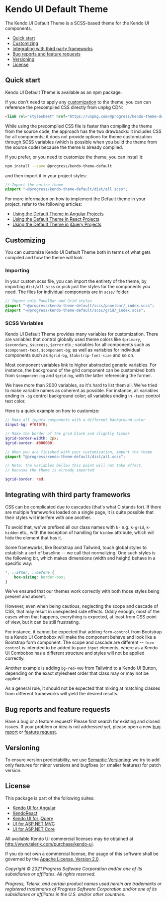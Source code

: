# Kendo UI Default Theme

The Kendo UI Default Theme is a SCSS-based theme for the Kendo UI components.

* [Quick start](#quick-start)
* [Customizing](#customizing)
* [Integrating with third party frameworks](#integrating-with-third-party-frameworks)
* [Bug reports and feature requests](#bug-reports-and-feature-requests)
* [Versioning](#versioning)
* [License](#license)

## Quick start

Kendo UI Default Theme is available as an npm package.

If you don't need to apply any [customization](#customizing) to the theme, you can can reference the precompiled CSS directly from unpkg CDN:

```html
<link rel="stylesheet" href="https://unpkg.com/@progress/kendo-theme-default/dist/all.css" />
```

While using the precompiled CSS file is faster than compiling the theme from the source code, the approach has the two drawbacks: it includes CSS for all components; it does not provide options for theme customization through SCSS variables (which is possible when you build the theme from the source code) because the theme is already compiled.

If you prefer, or you need to customize the theme, you can install it:

```sh
npm install --save @progress/kendo-theme-default
```

and then import it in your project styles:

```scss
// Import the entire theme
@import "~@progress/kendo-theme-default/dist/all.scss";
```

For more information on how to implement the Default theme in your project, refer to the following articles:

* [Using the Default Theme in Angular Projects](https://www.telerik.com/kendo-angular-ui/components/styling/theme-default/)
* [Using the Default Theme in React Projects](https://www.telerik.com/kendo-react-ui/components/styling/theme-default/)
* [Using the Default Theme in jQuery Projects](http://docs.telerik.com/kendo-ui/styles-and-layout/sass-themes)

## Customizing

You can customize Kendo UI Default Theme both in terms of what gets compiled and how the theme will look.

### Importing

In your custom scss file, you can import the entirety of the theme, by importing `dist/all.scss` or pick just the styles for the components you need. The files for individual components are in `scss/` folder:

```scss
// Import only PanelBar and Grid styles
@import "~@progress/kendo-theme-default/scss/panelbar/_index.scss";
@import "~@progress/kendo-theme-default/scss/grid/_index.scss";
```

### SCSS Variables

Kendo UI Default Theme provides many variables for customization. There are variables that control globally used theme colors like `$primary`, `$secondary`, `$success`, `$error` etc.; variables for all components such as `$component-text`, `$component-bg`; as well as variables for individual components such as `$grid-bg`, `$tabstrip-font-size` and so on.

Most component variables link to higher abstracted generic variables. For instance, the background of the grid component can be customized both from `$component-bg` and `$grid-bg`, with the latter referencing the former.

We have more than 2000 variables, so it's hard to list them all. We've tried to make variable names as coherent as possible. For instance, all variables ending in `-bg` control background color; all variables ending in `-text` control text color.

Here is a quick example on how to customize:

```scss
// Make all inputs components with a different background color
$input-bg: #f0f0f0;

// Make the border of the grid black and slightly ticker
$grid-border-width: 2px;
$grid-border: #000000;

// When you are finished with your customization, import the theme
@import "@progress/kendo-theme-default/dist/all.scss";

// Note: the variables bellow this point will not take effect,
// because the theme is already imported

$grid-border: red;

```

## Integrating with third party frameworks

CSS can be complicated due to cascades (that's what C stands for). If there are multiple frameworks loaded on a single page, it is quite possible that their styles will interfere with one another.

To avoid that, we've prefixed all our class names with `k-` e.g. `k-grid`, `k-hidden` etc., with the exception of handling for `hidden` attribute, which will hide the element that has it.

Some frameworks, like Bootstrap and Tailwind, touch global styles to establish a sort of baseline -- we call that normalizing. One such styles is the following bit, which makes dimensions (width and height) behave in a specific way:

```css
*, ::after, ::before {
    box-sizing: border-box;
}
```

We've ensured that our themes work correctly with both those styles being present and absent.

However, even when being cautious, neglecting the scope and cascade of CSS, that may result in unexpected side effects. Oddly enough, most of the cases when that happens, everything is expected, at least from CSS point of view, but it can be still frustrating.

For instance, it cannot be expected that adding `form-control` from Bootstrap to a Kendo UI Combobox will make the component behave and look like a Bootstrap form component. The scope and cascade are different -- `form-control` is intended to be added to pure `input` elements, where as a Kendo UI Combobox has a different structure and styles will not be applied correctly.

Another example is adding `bg-red-400` from Tailwind to a Kendo UI Button, depending on the exact stylesheet order that class may or may not be applied.

As a general rule, it should not be expected that mixing at matching classes from different frameworks will yield the desired results.

## Bug reports and feature requests

Have a bug or a feature request? Please first search for existing and closed issues. If your problem or idea is not addressed yet, please open a new [bug report](https://github.com/telerik/kendo-themes/issues/new?labels=bug,T:Default&template=bug_report.md) or [feature request](https://github.com/telerik/kendo-themes/issues/new?labels=Enhancement,T:Default&template=feature_request.md).

## Versioning

To ensure version predictability, we use [Semantic Versioning](https://semver.org/): we try to add only features for minor versions and bugfixes (or smaller features) for patch version.

## License

This package is part of the following suites:

* [Kendo UI for Angular](http://www.telerik.com/kendo-angular-ui/)
* [KendoReact](http://www.telerik.com/kendo-react-ui/)
* [Kendo UI for jQuery](http://www.telerik.com/kendo-ui)
* [UI for ASP.NET MVC](http://www.telerik.com/aspnet-mvc)
* [UI for ASP.NET Core](http://www.telerik.com/aspnet-core-ui)

All available Kendo UI commercial licenses may be obtained at http://www.telerik.com/purchase/kendo-ui.

If you do not own a commercial license, the usage of this software shall be governed by the [Apache License, Version 2.0](http://www.apache.org/licenses/LICENSE-2.0).

*Copyright © 2021 Progress Software Corporation and/or one of its subsidiaries or affiliates. All rights reserved.*

*Progress, Telerik, and certain product names used herein are trademarks or registered trademarks of Progress Software Corporation and/or one of its subsidiaries or affiliates in the U.S. and/or other countries.*
